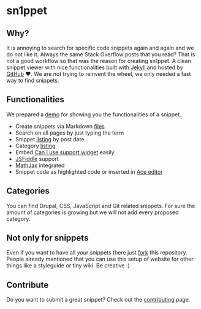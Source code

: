 # sn1ppet

## Why?

It is annoying to search for specific code snippets again and again and we do not like it. Always the same Stack Overflow posts that you read? That is not a good workflow so that was the reason for creating sn1ppet. A clean snippet viewer with nice functionalities built with [Jekyll](http://jekyllrb.com/) and hosted by [GitHub](https://github.com/) :heart:. We are not trying to reinvent the wheel, we only needed a fast way to find snippets. 

## Functionalities

We prepared a [demo](http://sn1ppet.github.io/various/sn1ppet-demonstration.html) for showing you the functionalities of a snippet.

* Create snippets via Markdown [files](https://github.com/sn1ppet/sn1ppet.github.io/tree/master/_posts)
* Search on all pages by just typing the term
* Snippet [listing](http://sn1ppet.github.io/recent.html) by post date
* Category [listing](http://sn1ppet.github.io/categories.html)
* Embed [Can I use support widget](http://www.andismith.com/caniuse-widget/) easily
* [JSFiddle](http://jsfiddle.net/) support
* [MathJax](http://www.mathjax.org/) integrated
* Snippet code as highlighted code or inserted in [Ace editor](http://ace.c9.io)

## Categories

You can find Drupal, CSS, JavaScript and Git related snippets. For sure the amount of categories is growing but we will not add every proposed category.

## Not only for snippets

Even if you want to have all *your* snippets there just [fork](https://github.com/sn1ppet/sn1ppet.github.io/fork) this repository. People already mentioned that you can use this setup of website for other things like a styleguide or tiny wiki. Be creative :)

## Contribute

Do you want to submit a great snippet? Check out the [contributing](https://github.com/sn1ppet/sn1ppet.github.io/blob/master/CONTRIBUTING.md) page.
